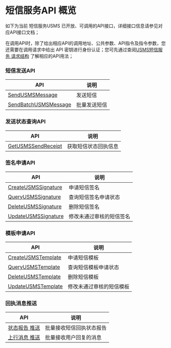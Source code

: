 # 短信服务API 概览



如下为当前 短信服务USMS 已开放、可调用的API接口，详细接口信息请参见对应API接口文档；

在调用API时，除了给出相应API的调用地址、公共参数、API指令及指令参数，您还需要在调用请求中给出 API 密钥进行身份认证；您可先通过查阅[USMS短信服务 请求结构](/usms/api_docs/req_construct/req_cons) 了解相应的API用法；



### 短信发送API

| API                                                          | 说明         |
| ------------------------------------------------------------ | ------------ |
| [SendUSMSMessage](https://docs.ucloud.cn/api/usms-api/send_usms_message) | 发送短信     |
| [SendBatchUSMSMessage](usms/api_docs/send_message/sendBatchUSMSMessage) | 批量发送短信 |



### 发送状态查询API

| API                                                          | 说明                 |
| ------------------------------------------------------------ | -------------------- |
| [GetUSMSSendReceipt](https://docs.ucloud.cn/api/usms-api/get_usms_send_receipt) | 获取短信状态回执信息 |



### 签名申请API

| API                                                          | 说明                     |
| ------------------------------------------------------------ | ------------------------ |
| [CreateUSMSSignature](https://docs.ucloud.cn/api/usms-api/create_usms_signature) | 申请短信签名             |
| [QueryUSMSSignature](https://docs.ucloud.cn/api/usms-api/query_usms_signature) | 查询短信签名申请状态     |
| [DeleteUSMSSignature](https://docs.ucloud.cn/api/usms-api/delete_usms_signature) | 删除短信签名             |
| [UpdateUSMSSignature](https://docs.ucloud.cn/api/usms-api/update_usms_signature) | 修改未通过审核的短信签名 |



### 模板申请API

| API                                                          | 说明                     |
| ------------------------------------------------------------ | ------------------------ |
| [CreateUSMSTemplate](https://docs.ucloud.cn/api/usms-api/create_usms_template) | 申请短信模板             |
| [QueryUSMSTemplate](https://docs.ucloud.cn/api/usms-api/query_usms_template) | 查询短信模板申请状态     |
| [DeleteUSMSTemplate](https://docs.ucloud.cn/api/usms-api/delete_usms_template) | 删除短信模板             |
| [UpdateUSMSTemplate](https://docs.ucloud.cn/api/usms-api/update_usms_template) | 修改未通过审核的短信模板 |



### 回执消息推送

| API                                                          | 说明                     |
| ------------------------------------------------------------ | ------------------------ |
| [状态报告 推送](https://docs.ucloud.cn/usms/api_docs/ret_message/retStatus) | 批量接收短信回执状态报告 |
| [上行消息 推送](https://docs.ucloud.cn/usms/api_docs/ret_message/upMes) | 批量接收用户回复的消息   |

